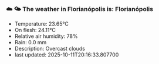 ### ☁️ 🌤️  The weather in Florianópolis is: Florianópolis

- Temperature: 23.65°C
- On flesh: 24.11°C
- Relative air humidity: 78%
- Rain: 0.0 mm
- Description: Overcast clouds
- last updated: 2025-10-11T20:16:33.807700
